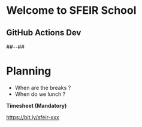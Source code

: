 <!-- .slide: class="first-slide" sfeir-level="3" sfeir-techno="GHA" -->

# **Welcome to SFEIR School**

## **GitHub Actions Dev**

##--##

# Planning

* When are the breaks ?
* When do we lunch ?

**Timesheet (Mandatory)** <!-- .element: class="center" -->

https://bit.ly/sfeir-xxx <!-- .element: class="center" -->
